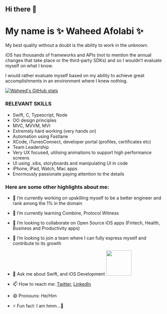 ## Hi there 👋

# My name is ✨ Waheed Afolabi ✨

My best quality without a doubt is the ability to work in the unknown.

iOS has thousands of frameworks and APIs 
(not to mention the annual changes that take place or the third-party SDKs) and so I wouldn’t evaluate myself on what I know.

I would rather evaluate myself based on my ability to achieve great accomplishments in an environment where I knew nothing.

[![Waheed's GitHub stats](https://github-readme-stats.vercel.app/api?username=wptechprodigy&show_icons=true&theme=radical)](https://github.com/wptechprodigy/github-readme-stats)

### RELEVANT SKILLS

 - Swift, C, Typescript, Node	
 - OO design principles
 - MVC, MVVM, MVI		
 - Extremely hard working (very hands on)
 - Automation using Fastlane
 - XCode, iTunesConnect, developer portal (profiles, certificates etc)
 - Team Leadership
 - Very UX focused, utilising animations to support high performance screens
 - UI using .xibs, storyboards and manipulating UI in code
 - iPhone, iPad, Watch, Mac apps
 - Enormously passionate paying attention to the details


### Here are some other highlights about me:

- 🔭 I’m currently working on upskilling myself to be a better engineer and rank among the 1% in the domain 

- 🌱 I’m currently learning Combine, Protocol Witness

- 👯 I’m looking to collaborate on Open Source iOS apps (Fintech, Health, Business and Productivity apps)

- 🤔 I’m looking to join a team where I can fully express myself and contribute to its growth

- 💬 Ask me about Swift, and iOS Development <img src="https://user-images.githubusercontent.com/22558674/191959702-ccf14596-9c28-4dff-8f09-a40a932781eb.gif" width="80">

- 📫 How to reach me: [Twitter](htts://www.twitter.com/checkwithwaheed), [LinkedIn](htts://www.linkedin.com/in/waheed-afolabi)

- 😄 Pronouns: He/Him

- ⚡ Fun fact: I am hmm...🫣 

